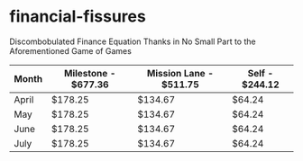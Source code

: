 # financial-fissures
Discombobulated Finance Equation Thanks in No Small Part to the Aforementioned Game of Games


| Month       | Milestone - $677.36 | Mission Lane - $511.75 | Self - $244.12 |
|-------------|---------------------|------------------------|----------------|
| April       | $178.25             | $134.67                | $64.24         |
| May         | $178.25             | $134.67                | $64.24         |
| June        | $178.25             | $134.67                | $64.24         |
| July        | $178.25             | $134.67                | $64.24         |
